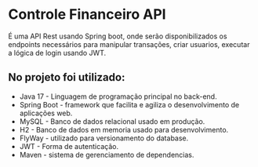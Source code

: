 # Controle Financeiro API
É uma API Rest usando Spring boot, onde serão disponibilizados os endpoints necessários para manipular transações, criar usuarios, executar a lógica de login usando JWT.
## No projeto foi utilizado: 
* Java 17 - Linguagem de programação principal no back-end.
* Spring Boot - framework que facilita e agiliza o desenvolvimento de aplicações web. 
* MySQL - Banco de dados relacional usado em produção.
* H2 - Banco de dados em memoria usado para desenvolvimento.
* FlyWay - utilizado para versionamento do database.
* JWT - Forma de autenticação.
* Maven - sistema de gerenciamento de dependencias.
